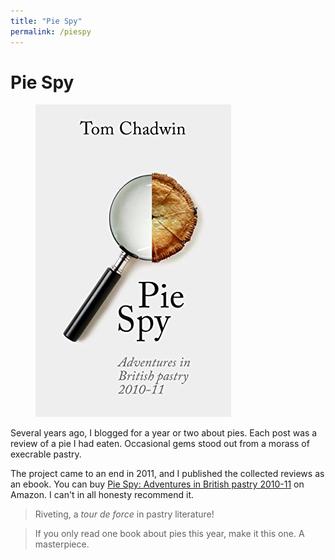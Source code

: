 ```yaml
---
title: "Pie Spy"
permalink: /piespy
---
```

# Pie Spy

<figure class="floatright">
    <a href="https://www.amazon.co.uk/Pie-Spy-Adventures-British-2010-11-ebook/dp/B01IW69040/ref=as_li_ss_tl?ie=UTF8&linkCode=ll1&tag=piespyadvei0c-21&linkId=76f7ea0f97d3e3337750e6aad2742d6b&language=en_GB">
        <img src="/assets/pics/PieSpy.jpg" alt="Pie Spy" />
    </a>
</figure>

Several years ago, I blogged for a year or two about pies. Each post was a 
review of a pie I had eaten. Occasional gems stood out from a morass of 
execrable pastry.

The project came to an end in 2011, and I published the collected reviews as 
an ebook. You can buy [Pie Spy: Adventures in British pastry 
2010-11](https://www.amazon.co.uk/Pie-Spy-Adventures-British-2010-11-ebook/dp/B01IW69040/ref=as_li_ss_tl?ie=UTF8&linkCode=ll1&tag=piespyadvei0c-21&linkId=76f7ea0f97d3e3337750e6aad2742d6b&language=en_GB) 
on Amazon. I can't in all honesty recommend it.

<blockquote>Riveting, a <em>tour de force</em> in pastry literature!
</blockquote>

<blockquote>If you only read one book about pies this year, make it this one. 
A masterpiece.</blockquote>
